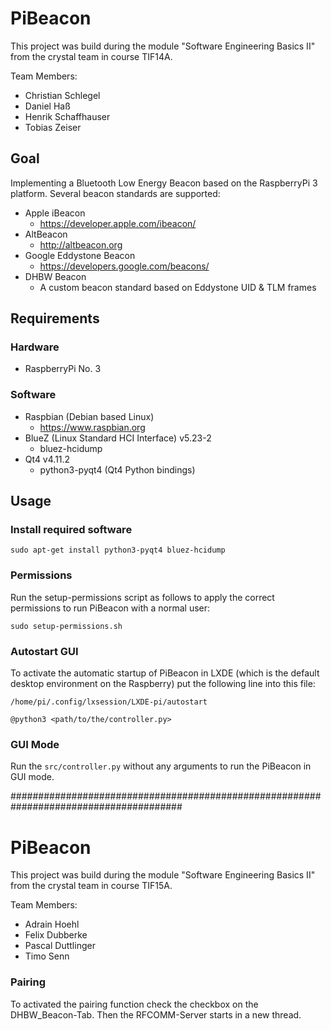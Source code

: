 # PiBeacon

This project was build during the module "Software Engineering Basics II" from the crystal team in course TIF14A.

Team Members:

* Christian Schlegel
* Daniel Haß
* Henrik Schaffhauser
* Tobias Zeiser

## Goal

Implementing a Bluetooth Low Energy Beacon based on the RaspberryPi 3 platform.
Several beacon standards are supported:

* Apple iBeacon
    * https://developer.apple.com/ibeacon/
* AltBeacon
    * http://altbeacon.org
* Google Eddystone Beacon
    * https://developers.google.com/beacons/
* DHBW Beacon
    * A custom beacon standard based on Eddystone UID & TLM frames

## Requirements

### Hardware

* RaspberryPi No. 3

### Software

* Raspbian (Debian based Linux)
    * https://www.raspbian.org
* BlueZ (Linux Standard HCI Interface) v5.23-2
    * bluez-hcidump
* Qt4 v4.11.2
    * python3-pyqt4 (Qt4 Python bindings)

## Usage

### Install required software

```
sudo apt-get install python3-pyqt4 bluez-hcidump
```

### Permissions

Run the setup-permissions script as follows to apply the correct permissions to run PiBeacon with a normal user:

```
sudo setup-permissions.sh
```

### Autostart GUI

To activate the automatic startup of PiBeacon in LXDE (which is the default desktop environment on the Raspberry) put the following line into this file:

``` /home/pi/.config/lxsession/LXDE-pi/autostart ```

```
@python3 <path/to/the/controller.py>
```

### GUI Mode

Run the ```src/controller.py``` without any arguments to run the PiBeacon in GUI mode.

#######################################################################################
# PiBeacon

This project was build during the module "Software Engineering Basics II" from the crystal team in course TIF15A.

Team Members:

* Adrain Hoehl
* Felix Dubberke
* Pascal Duttlinger
* Timo Senn

### Pairing
To activated the pairing function check the checkbox on the DHBW_Beacon-Tab. Then the RFCOMM-Server starts in a new thread.

